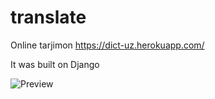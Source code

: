 # translate

Online tarjimon
https://dict-uz.herokuapp.com/

It was built on Django

![Preview](https://raw.githubusercontent.com/SanjarbekSaminjonov/translate/main/image.png)
